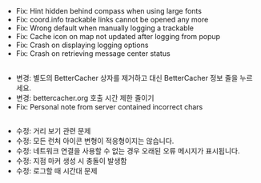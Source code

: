 ##
- Fix: Hint hidden behind compass when using large fonts
- Fix: coord.info trackable links cannot be opened any more
- Fix: Wrong default when manually logging a trackable
- Fix: Cache icon on map not updated after logging from popup
- Fix: Crash on displaying logging options
- Fix: Crash on retrieving message center status

##
- 변경: 별도의 BetterCacher 상자를 제거하고 대신 BetterCacher 정보 줄을 누르세요.
- 변경: bettercacher.org 호출 시간 제한 줄이기
- Fix: Personal note from server contained incorrect chars

##
- 수정: 거리 보기 관련 문제
- 수정: 모든 런처 아이콘 변형이 적응형이지는 않습니다.
- 수정: 네트워크 연결을 사용할 수 없는 경우 오래된 오류 메시지가 표시됩니다.
- 수정: 지점 마커 생성 시 충돌이 발생함
- 수정: 로그할 때 시간대 문제
